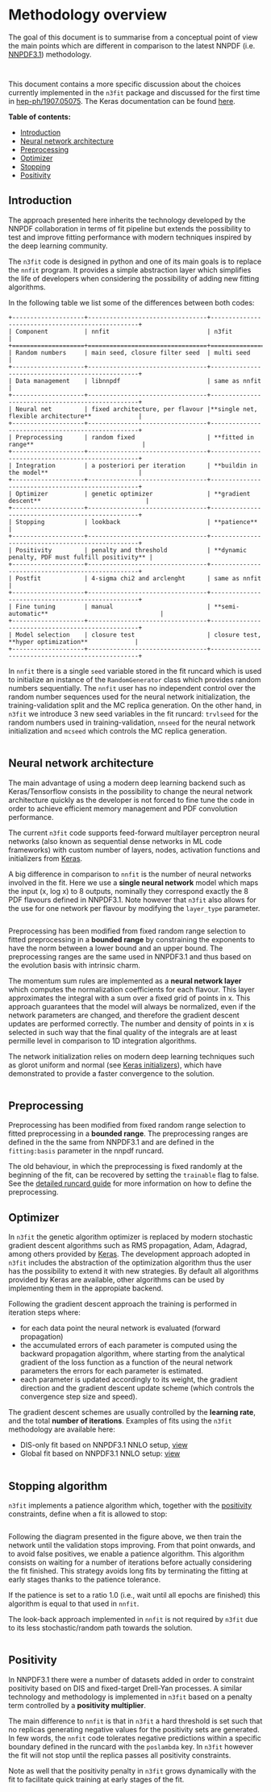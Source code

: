 Methodology overview
====================

The goal of this document is to summarise from a conceptual point of view the main points which are different in comparison to the latest NNPDF (i.e. [NNPDF3.1](https://arxiv.org/abs/1706.00428)) methodology.

``` warning:: The default implementation of the concepts presented here are implemented with Keras and Tensorflow. The n3fit code inherits its features, so in this document we avoid the discussion of specific details which can be found in the Keras Documentation
```


``` note:: The final setup used in n3fit fits can be extracted from the runcards stored in nnpdf/n3fit/runcards.
```

This document contains a more specific discussion about the choices currently implemented in the `n3fit` package and discussed for the first time in [hep-ph/1907.05075](https://arxiv.org/abs/1907.05075). The Keras documentation can be found [here](https://keras.io/).

**Table of contents:**
- [Introduction](#introduction)
- [Neural network architecture](#neural-network-architecture)
- [Preprocessing](#preprocessing)
- [Optimizer](#optimizer)
- [Stopping](#stopping-algorithm)
- [Positivity](#positivity)

Introduction
------------

The approach presented here inherits the technology developed by the NNPDF collaboration in terms of fit pipeline but extends the possibility to test and improve fitting performance with modern techniques inspired by the deep learning community.

The `n3fit` code is designed in python and one of its main goals is to replace the `nnfit` program. It provides a simple abstraction layer which simplifies the life of developers when considering the possibility of adding new fitting algorithms.

In the following table we list some of the differences between both codes:

```eval_rst
+--------------------+---------------------------------+--------------------------------------------------+
| Component          | nnfit                           | n3fit                                            |
+====================+=================================+==================================================+
| Random numbers     | main seed, closure filter seed  | multi seed                                       |
+--------------------+---------------------------------+--------------------------------------------------+
| Data management    | libnnpdf                        | same as nnfit                                    |
+--------------------+---------------------------------+--------------------------------------------------+
| Neural net         | fixed architecture, per flavour |**single net, flexible architecture**             |
+--------------------+---------------------------------+--------------------------------------------------+
| Preprocessing      | random fixed                    | **fitted in range**                              |
+--------------------+---------------------------------+--------------------------------------------------+
| Integration        | a posteriori per iteration      | **buildin in the model**                         |
+--------------------+---------------------------------+--------------------------------------------------+
| Optimizer          | genetic optimizer               | **gradient descent**                             |
+--------------------+---------------------------------+--------------------------------------------------+
| Stopping           | lookback                        | **patience**                                     |
+--------------------+---------------------------------+--------------------------------------------------+
| Positivity         | penalty and threshold           | **dynamic penalty, PDF must fulfill positivity** |
+--------------------+---------------------------------+--------------------------------------------------+
| Postfit            | 4-sigma chi2 and arclenght      | same as nnfit                                    |
+--------------------+---------------------------------+--------------------------------------------------+
| Fine tuning        | manual                          | **semi-automatic**                               |
+--------------------+---------------------------------+--------------------------------------------------+
| Model selection    | closure test                    | closure test, **hyper optimization**             |
+--------------------+---------------------------------+--------------------------------------------------+
```

In `nnfit` there is a single `seed` variable stored in the fit runcard which is used to initialize an instance of the `RandomGenerator` class which provides random numbers sequentially. The `nnfit` user has no independent control over the random number sequences used for the neural network initialization, the training-validation split and the MC replica generation. On the other hand, in `n3fit` we introduce 3 new seed variables in the fit runcard: `trvlseed` for the random numbers used in training-validation, `nnseed` for the neural network initialization and `mcseed` which controls the MC replica generation.


``` note:: In the next sections we focus on the n3fit specifics marked in **bold**.
```

Neural network architecture
---------------------------

The main advantage of using a modern deep learning backend such as Keras/Tensorflow consists in the possibility to change the neural network architecture quickly as the developer is not forced to fine tune the code in order to achieve efficient memory management and PDF convolution performance.

The current `n3fit` code supports feed-forward multilayer perceptron neural networks (also known as sequential dense networks in ML code frameworks) with custom number of layers, nodes, activation functions and initializers from [Keras](https://keras.io/).

A big difference in comparison to `nnfit` is the number of neural networks involved in the fit. Here we use a **single neural network** model which maps the input (x, log x) to 8 outputs, nominally they correspond exactly the 8 PDF flavours defined in NNPDF3.1. Note however that `n3fit` also allows for the use for one network per flavour by modifying the `layer_type` parameter.

``` image:: figures/nn.png
```

Preprocessing has been modified from fixed random range selection to fitted preprocessing in a **bounded range** by constraining the exponents to have the norm between a lower bound and an upper bound. The preprocessing ranges are the same used in NNPDF3.1 and thus based on the evolution basis with intrinsic charm.

The momentum sum rules are implemented as a **neural network layer** which computes the normalization coefficients for each flavour. This layer approximates the integral with a sum over a fixed grid of points in x. This approach guarantees that the model will always be normalized, even if the network parameters are changed, and therefore the gradient descent updates are performed correctly. The number and density of points in x is selected in such way that the final quality of the integrals are at least permille level in comparison to 1D integration algorithms.

The network initialization relies on modern deep learning techniques such as glorot uniform and normal (see [Keras initializers](https://keras.io/initializers/)), which have demonstrated to provide a faster convergence to the solution.

``` important:: Parameters like the number of layers, nodes, activation functions are hyper-parameters that require tuning.
```

Preprocessing
-------------
Preprocessing has been modified from fixed random range selection to fitted preprocessing in a **bounded range**. The preprocessing ranges are defined in the  the same from NNPDF3.1 and are defined in the `fitting:basis` parameter in the nnpdf runcard.


The old behaviour, in which the preprocessing is fixed randomly at the beginning of the fit, can be recovered by setting the `trainable` flag to false. See the [detailed runcard guide](runcard_detailed.html#preprocessing) for more information on how to define the preprocessing.


Optimizer
---------

In `n3fit` the genetic algorithm optimizer is replaced by modern stochastic gradient descent algorithms such as RMS propagation, Adam, Adagrad, among others provided by [Keras](https://keras.io/).
The development approach adopted in `n3fit` includes the abstraction of the optimization algorithm thus the user has the possibility to extend it with new strategies.
By default all algorithms provided by Keras are available, other algorithms can be used by implementing them in the appropiate backend.

Following the gradient descent approach the training is performed in iteration steps where:
- for each data point the neural network is evaluated (forward propagation)
- the accumulated errors of each parameter is computed using the backward propagation algorithm, where starting from the analytical gradient of the loss function as a function of the neural network parameters the errors for each parameter is estimated.
- each parameter is updated accordingly to its weight, the gradient direction and the gradient descent update scheme (which controls the convergence step size and speed).

The gradient descent schemes are usually controlled by the **learning rate**, and the total **number of iterations**.
Examples of fits using the `n3fit` methodology are available here:
- DIS-only fit based on NNPDF3.1 NNLO setup, [view](https://vp.nnpdf.science/KTzrle5FQGuuBdcigkDKnQ==/)
- Global fit based on NNPDF3.1 NNLO setup: [view](https://vp.nnpdf.science/qtXzt-BbQZGkV6P4pf9-UA==/)

``` important:: The gradient descent scheme (RMSprop, Adagrad, etc.), the learning rate, the number of iteractions are hyper-parameters that require tuning.
```

Stopping algorithm
------------------

`n3fit` implements a patience algorithm which, together with the [positivity](#positivity) constraints, define when a fit is allowed to stop:

``` image:: figures/stopping.png
```

Following the diagram presented in the figure above, we then train the network until the validation stops improving.
From that point onwards, and to avoid false positives, we enable a patience algorithm.
This algorithm consists on waiting for a number of iterations before actually considering the fit finished.
This strategy avoids long fits by terminating the fitting at early stages thanks to the patience tolerance.

If the patience is set to a ratio 1.0 (i.e., wait until all epochs are finished) this algorithm is equal to that used in `nnfit`.

The look-back approach implemented in `nnfit` is not required by `n3fit` due to its less stochastic/random path towards the solution.

``` important:: The patience and the lagrange multipliers are hyper-parameters of the fit which require specific fine tuning.
```

Positivity
----------

In NNPDF3.1 there were a number of datasets added in order to constraint positivity based on DIS and fixed-target Drell-Yan processes. A similar technology and methodology is implemented in `n3fit` based on a penalty term controlled by a **positivity multiplier**.

The main difference to `nnfit` is that in `n3fit` a hard threshold is set such that no replicas generating negative values for the positivity sets are generated.
In few words, the `nnfit` code tolerates negative predictions within a specific boundary defined in the runcard with the `poslambda` key.
In `n3fit` however the fit will not stop until the replica passes all positivity constraints.

Note as well that the positivity penalty in `n3fit` grows dynamically with the fit to facilitate quick training at early stages of the fit.

``` important:: The positivity multiplier is a hyper-parameter of the fit which require specific fine tuning.
```
